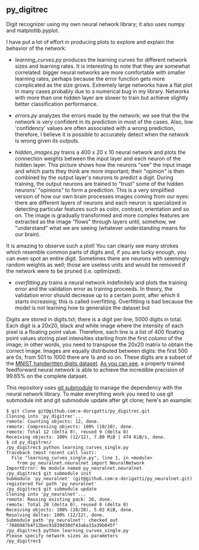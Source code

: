 py_digitrec
-----------

Digit recognizer using my own neural network library; it also uses numpy and matplotlib.pyplot.

I have put a lot of effort in producing plots to explore and explain the behavior of the network:

 - *learning_curves.py* produces the learning curves for different network sizes and learning rates. It is
interesting to note that they are somewhat correlated: bigger neural networks are more comfortable with
smaller learning rates, perhaps because the error function gets more complicated as the size grows.
Extremely large networks have a flat plot in many cases probably due to a numerical bug in my
library. Networks with more than one hidden layer are slower to train but achieve slightly better
classification performance.

 - *errors.py* analyzes the errors made by the network; we see that the the network is very
confident in its prediction in most of the cases. Also, low 'confidency' values are often associated with
a wrong prediction, therefore, I believe it is possible to accurately detect when the network is wrong
given its outputs.

- *hidden_images.py* trains a 400 x 20 x 10 neural network and plots the connection weights
between the input layer and each neuron of the hidden layer. This picture shows how the neurons "see" the
input image and which parts they think are more important; their "opinion" is then combined by the
output layer's neurons to predict a digit. During training, the output neurons are trained to "trust"
some of the hidden neurons' "opinions" to form a prediction. This is a very simplified version of how
our own brain processes images coming from our eyes: there are different layers of neurons and each neuron
is specialized in detecting particular features such as color, contrast, orientation and so on. The image
is gradually transformed and more complex features are extracted as the image "flows" through layers
until, somehow, we "understand" what we are seeing (whatever understanding means for our brain).

It is amazing to observe such a plot! You can clearly see many strokes which resemble common parts of digits
and, if you are lucky enough, you can even spot an entire digit. Sometimes there are neurons with seemingly
random weights as well; those are useless units and would be removed if the network were to be pruned
(i.e. optimized).

 - *overfitting.py* trains a neural network indefinitely and plots the training error and the validation error
as training proceeds. In theory, the validation error should decrease up to a certain point, after which it
starts increasing; this is called overfitting. Overfitting is bad because the model is not learning how to
generalize the dataset but

Digits are stored in digits.txt; there is a digit per line, 5000 digits in total. Each digit is a 20x20, black
and white image where the intensity of each pixel is a floating point value. Therefore, each line is a list of
400 floating point values storing pixel intensities starting from the first _column_ of the image; in other
words, you need to transpose the 20x20 matrix to obtain the correct image.
Images are equally distributed between digits: the first 500 are 0s, from 501 to 1000 there are 1s and so on.
These digits are a subset of the [MNIST handwritten digits dataset](http://yann.lecun.com/exdb/mnist/).
[As you can see](http://arxiv.org/abs/1003.0358), a properly trained feedforward neural network is able to achieve the
incredible precision of 99.65% on the complete dataset.

This repository uses [git submodule](http://git-scm.com/docs/git-submodule) to manage the dependency with the
neural network library. To make everything work you need to use git submodule init and git submodule update
after git clone; here's an example:
```
$ git clone git@github.com:e-dorigatti/py_digitrec.git
Cloning into 'py_digitrec'...
remote: Counting objects: 12, done.
remote: Compressing objects: 100% (10/10), done.
remote: Total 12 (delta 0), reused 9 (delta 0)
Receiving objects: 100% (12/12), 7.80 MiB | 474 KiB/s, done.
$ cd py_digitrec/
/py_digitrec$ python learning_curves_single.py 
Traceback (most recent call last):
  File "learning_curves_single.py", line 1, in <module>
    from py_neuralnet.neuralnet import NeuralNetwork
ImportError: No module named py_neuralnet.neuralnet
/py_digitrec$ git submodule init
Submodule 'py_neuralnet' (git@github.com:e-dorigatti/py_neuralnet.git) registered for path 'py_neuralnet'
/py_digitrec$ git submodule update
Cloning into 'py_neuralnet'...
remote: Reusing existing pack: 28, done.
remote: Total 28 (delta 0), reused 0 (delta 0)
Receiving objects: 100% (28/28), 5.02 KiB, done.
Resolving deltas: 100% (12/12), done.
Submodule path 'py_neuralnet': checked out '7886987b4f13bec91839d30df43a6a33a39b045f'
/py_digitrec$ python learning_curves_single.py 
Please specify network sizes as parameters
/py_digitrec$ 
```

